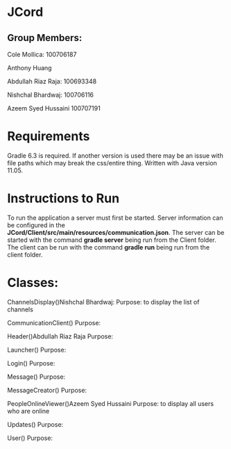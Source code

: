 
# JCord

## Group Members:

Cole Mollica: 100706187

Anthony Huang

Abdullah Riaz Raja: 100693348

Nishchal Bhardwaj: 100706116

Azeem Syed Hussaini 100707191

# Requirements
 Gradle 6.3 is required. If another version is used there may be an issue with file paths  which may break the css/entire thing. Written with Java version 11.05. 
# Instructions to Run
To run the application a server must first be started. Server information can be configured in the **JCord/Client/src/main/resources/communication.json**. The server can be started with the command **gradle server** being run from the Client folder. The client can be run with the command **gradle run** being run from the client folder.


# Classes:

ChannelsDisplay()Nishchal Bhardwaj: Purpose: to display the list of channels

CommunicationClient() Purpose:

Header()Abdullah Riaz Raja Purpose:

Launcher() Purpose:

Login() Purpose:

Message() Purpose:

MessageCreator() Purpose:

PeopleOnlineViewer()Azeem Syed Hussaini Purpose: to display all users who are online

Updates() Purpose:

User() Purpose:
